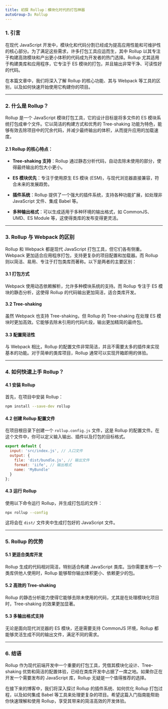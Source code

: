 ```yaml
---
title: 初探 Rollup：模块化时代的打包神器
autoGroup-3: Rollup
---
```


### 1. 引言
在现代 JavaScript 开发中，模块化和代码分割已经成为提高应用性能和可维护性的核心部分。为了满足这些需求，许多打包工具应运而生，其中 Rollup 以其专注于构建高效模块和产出更小体积的代码成为开发者的热门选择。Rollup 尤其适用于构建类库和应用程序，它专注于 ES 模块的打包，并且输出非常干净、可读性好的代码。

在本篇文章中，我们将深入了解 Rollup 的核心功能、其与 Webpack 等工具的区别，以及如何快速开始使用它构建你的项目。

---

### 2. 什么是 Rollup？

Rollup 是一个 JavaScript 模块打包工具，它的设计目标是将多文件的 ES 模块系统打包成单个文件。它以简洁的构建方式和优秀的 Tree-shaking 功能为特色，能够有效去除项目中的冗余代码，并减少最终输出的体积，从而提升应用的加载速度。

#### 2.1 Rollup 的核心特点：

- **Tree-shaking 支持**：Rollup 通过静态分析代码，自动去除未使用的部分，使得最终输出的包大小更小。
  
- **ES 模块优先**：专注于使用原生 ES 模块 (ESM)，与现代浏览器直接兼容，符合未来的发展趋势。

- **插件系统**：Rollup 提供了一个强大的插件系统，支持各种功能扩展，如处理非 JavaScript 文件、集成 Babel 等。

- **多种输出格式**：可以生成适用于多种环境的输出格式，如 CommonJS、UMD、ES Module 等，这使得类库的发布变得更灵活。

---

### 3. Rollup 与 Webpack 的区别

Rollup 和 Webpack 都是现代 JavaScript 打包工具，但它们各有侧重。Webpack 更加适合应用程序打包，支持更复杂的项目配置和加载器。而 Rollup 则以简洁、易用、专注于打包类库而著称。以下是两者的主要区别：

#### 3.1 打包方式
Webpack 使用动态依赖解析，允许多种模块系统的支持。而 Rollup 专注于 ES 模块的静态分析，这使得 Rollup 的代码输出更加简洁，适合类库开发。

#### 3.2 Tree-shaking
虽然 Webpack 也支持 Tree-shaking，但 Rollup 的 Tree-shaking 在处理 ES 模块时更加高效。它能够去除未引用的代码片段，输出更加精简的最终包。

#### 3.3 配置简洁性
与 Webpack 相比，Rollup 的配置文件非常简洁，并且不需要太多的插件来实现基本的功能。对于简单的类库项目，Rollup 通常可以实现开箱即用的体验。

---

### 4. 如何快速上手 Rollup？

#### 4.1 安装 Rollup

首先，在项目中安装 Rollup：
```bash
npm install --save-dev rollup
```

#### 4.2 创建 Rollup 配置文件

在项目根目录下创建一个 `rollup.config.js` 文件，这是 Rollup 的配置文件。在这个文件中，你可以定义输入输出、插件以及打包的目标格式。

```javascript
export default {
  input: 'src/index.js', // 入口文件
  output: {
    file: 'dist/bundle.js', // 输出文件
    format: 'iife', // 输出格式
    name: 'MyBundle'
  }
};
```

#### 4.3 运行 Rollup

使用以下命令运行 Rollup，并生成打包后的文件：
```bash
npx rollup --config
```

这将会在 `dist/` 文件夹中生成打包好的 JavaScript 文件。

---

### 5. Rollup 的优势

#### 5.1 更适合类库开发
Rollup 生成的代码相对简洁，特别适合构建 JavaScript 类库。当你需要发布一个类库供他人使用时，Rollup 能够帮你输出体积更小、依赖更少的包。

#### 5.2 高效的 Tree-shaking
Rollup 的静态分析能力使得它能够去除未使用的代码，尤其是在处理模块化项目时，Tree-shaking 的效果更加显著。

#### 5.3 多输出格式支持
无论是面向现代浏览器的 ES 模块，还是需要支持 CommonJS 环境，Rollup 都能够灵活生成不同的输出文件，满足不同的需求。

---

### 6. 结语

Rollup 作为现代前端开发中一个重要的打包工具，凭借其模块化设计、Tree-shaking 优势和简洁的配置体验，已经在类库开发中占据了一席之地。如果你正在开发一个需要发布的 JavaScript 库，Rollup 无疑是一个值得推荐的选择。

在接下来的博客中，我们将深入探讨 Rollup 的插件系统、如何优化 Rollup 打包过程，以及如何集成 Babel 等工具来处理更复杂的项目。希望这篇入门指南能帮助你快速理解和使用 Rollup，享受其带来的简洁高效的开发体验。
